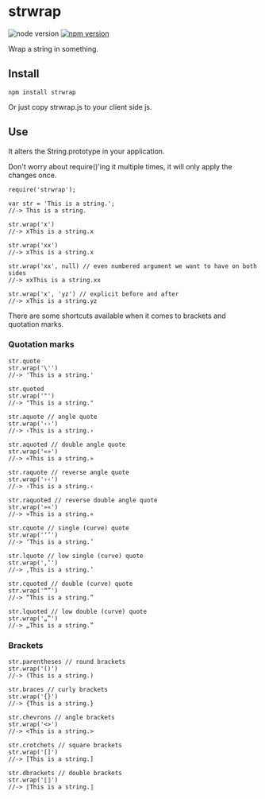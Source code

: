 # strwrap

![node version](http://img.shields.io/node/v/strwrap.svg)
[![npm version](https://badge.fury.io/js/strwrap.svg)](https://badge.fury.io/js/strwrap)

Wrap a string in something.

## Install

    npm install strwrap

Or just copy strwrap.js to your client side js.

## Use

It alters the String.prototype in your application. 

Don't worry about require()'ing it multiple times, it will only apply the changes once.

    require('strwrap');
    
    var str = 'This is a string.';
    //-> This is a string.
    
    str.wrap('x')
    //-> xThis is a string.x
    
    str.wrap('xx')
    //-> xThis is a string.x
    
    str.wrap('xx', null) // even numbered argument we want to have on both sides
    //-> xxThis is a string.xx
    
    str.wrap('x', 'yz') // explicit before and after
    //-> xThis is a string.yz

There are some shortcuts available when it comes to brackets and quotation marks.
    
### Quotation marks
    
    str.quote
    str.wrap('\'')
    //-> 'This is a string.'
    
    str.quoted
    str.wrap('"')
    //-> "This is a string."
    
    str.aquote // angle quote
    str.wrap('‹›')
    //-> ‹This is a string.›
    
    str.aquoted // double angle quote
    str.wrap('«»')
    //-> «This is a string.»
    
    str.raquote // reverse angle quote
    str.wrap('›‹')
    //-> ›This is a string.‹
    
    str.raquoted // reverse double angle quote
    str.wrap('»«')
    //-> »This is a string.«
    
    str.cquote // single (curve) quote
    str.wrap('‘’')
    //-> ‘This is a string.’
    
    str.lquote // low single (curve) quote
    str.wrap('‚‛')
    //-> ‚This is a string.‛
    
    str.cquoted // double (curve) quote
    str.wrap('“”')
    //-> “This is a string.”
    
    str.lquoted // low double (curve) quote
    str.wrap('„‟')
    //-> „This is a string.‟

### Brackets

    str.parentheses // round brackets
    str.wrap('()')
    //-> (This is a string.)
    
    str.braces // curly brackets
    str.wrap('{}')
    //-> {This is a string.}
    
    str.chevrons // angle brackets
    str.wrap('<>')
    //-> <This is a string.>
    
    str.crotchets // square brackets
    str.wrap('[]')
    //-> [This is a string.]
    
    str.dbrackets // double brackets
    str.wrap('⟦⟧')
    //-> ⟦This is a string.⟧